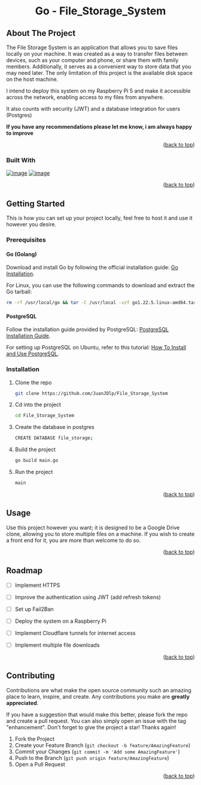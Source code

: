<center> <h1> Go - File_Storage_System </h1> </center>

<!-- ABOUT THE PROJECT -->
## About The Project

The File Storage System is an application that allows you to save files locally on your machine. It was created as a way to transfer files between devices, such as your computer and phone, or share them with family members. Additionally, it serves as a convenient way to store data that you may need later. The only limitation of this project is the available disk space on the host machine.

I intend to deploy this system on my Raspberry Pi 5 and make it accessible across the network, enabling access to my files from anywhere.

It also counts with security (JWT) and a database integration for users (Postgres)

**If you have any recommendations please let me know, i am always happy to improve**

<p align="right">(<a href="#readme-top">back to top</a>)</p>


### Built With

[![image](https://img.shields.io/badge/Go-00ADD8?style=for-the-badge&logo=go&logoColor=white)](https://golang.org/)
[![image](https://img.shields.io/badge/PostgreSQL-316192?style=for-the-badge&logo=postgresql&logoColor=white)](https://www.postgresql.org/)

<p align="right">(<a href="#readme-top">back to top</a>)</p>


<!-- GETTING STARTED -->
## Getting Started

This is how you can set up your project locally, feel free to host it and use it however you desire.



### Prerequisites

#### Go (Golang)

Download and install Go by following the official installation guide: [Go Installation](https://go.dev/doc/install).

For Linux, you can use the following commands to download and extract the Go tarball:

```sh
rm -rf /usr/local/go && tar -C /usr/local -xzf go1.22.5.linux-amd64.tar.gz
```

#### PostgreSQL

Follow the installation guide provided by PostgreSQL: [PostgreSQL Installation Guide](https://www.postgresql.org/download/).

For setting up PostgreSQL on Ubuntu, refer to this tutorial: [How To Install and Use PostgreSQL](https://www.digitalocean.com/community/tutorials/how-to-install-and-use-postgresql-on-ubuntu-18-04).


### Installation

1. Clone the repo
   ```sh
   git clone https://github.com/JuanJDlp/File_Storage_System
   ```
2. Cd into the project  
    ```sh
    cd File_Storage_System
   ```
3. Create the database in postgres
   ```sh
   CREATE DATABASE file_storage;
   ```
4. Build the project
   ```sh
   go build main.go
   ```
5. Run the project 
   ```sh
   main
   ```

<p align="right">(<a href="#readme-top">back to top</a>)</p>



<!-- USAGE EXAMPLES -->
## Usage

Use this project however you want; it is designed to be a Google Drive clone, allowing you to store multiple files on a machine. If you wish to create a front end for it, you are more than welcome to do so.

<p align="right">(<a href="#readme-top">back to top</a>)</p>



<!-- ROADMAP -->
## Roadmap

- [ ] Implement HTTPS
- [ ] Improve the authentication using JWT (add refresh tokens)
- [ ] Set up Fail2Ban
- [ ] Deploy the system on a Raspberry Pi
- [ ] Implement Cloudflare tunnels for internet access
- [ ] Implement multiple file downloads


<p align="right">(<a href="#readme-top">back to top</a>)</p>



<!-- CONTRIBUTING -->
## Contributing

Contributions are what make the open source community such an amazing place to learn, inspire, and create. Any contributions you make are **greatly appreciated**.

If you have a suggestion that would make this better, please fork the repo and create a pull request. You can also simply open an issue with the tag "enhancement".
Don't forget to give the project a star! Thanks again!

1. Fork the Project
2. Create your Feature Branch (`git checkout -b feature/AmazingFeature`)
3. Commit your Changes (`git commit -m 'Add some AmazingFeature'`)
4. Push to the Branch (`git push origin feature/AmazingFeature`)
5. Open a Pull Request

<p align="right">(<a href="#readme-top">back to top</a>)</p>



